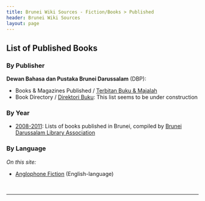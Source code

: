 ```yaml
---
title: Brunei Wiki Sources - Fiction/Books > Published
header: Brunei Wiki Sources
layout: page
---
```


## List of Published Books

### By Publisher

**Dewan Bahasa dan Pustaka Brunei Darussalam** (DBP):

* Books & Magazines Published / [Terbitan Buku & Majalah](http://gerbangbahasa.gov.bn/PORTAL/LIST.ASPX?I=15)
* Book Directory / [Direktori Buku](http://gerbangbahasa.gov.bn/PORTAL/PageLink.aspx?c=1287&layout=0&pid=520?I=521): This list seems to be under construction

### By Year

* [2008-2011](https://bruneilibraryassociation.wordpress.com/brunei-books/): Lists of books published in Brunei, compiled by [Brunei Darussalam Library Association](https://bruneilibraryassociation.wordpress.com/)

### By Language

_On this site:_

* [Anglophone Fiction](/fiction_anglophone) (English-language)

 

---

  

